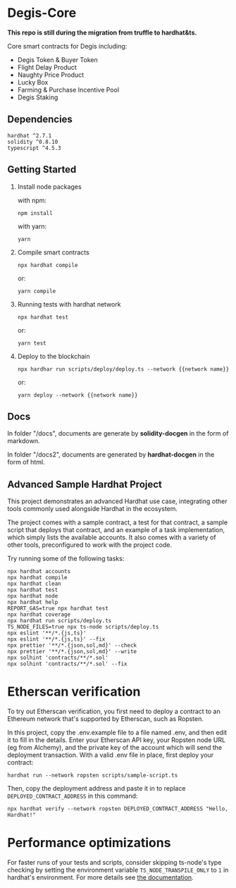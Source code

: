 # Degis-Core

**This repo is still during the migration from truffle to hardhat&ts.**

Core smart contracts for Degis including:

- Degis Token & Buyer Token
- Flight Delay Product
- Naughty Price Product
- Lucky Box
- Farming & Purchase Incentive Pool
- Degis Staking

## Dependencies

```
hardhat ^2.7.1
solidity ^0.8.10
typescript ^4.5.3
```

## Getting Started

1. Install node packages

   with npm:

   ```
   npm install
   ```

   with yarn:

   ```
   yarn
   ```

2. Compile smart contracts

   ```
   npx hardhat compile
   ```

   or:

   ```
   yarn compile
   ```

3. Running tests with hardhat network

   ```
   npx hardhat test
   ```

   or:

   ```
   yarn test
   ```

4. Deploy to the blockchain

   ```
   npx hardhar run scripts/deploy/deploy.ts --network {{network name}}
   ```

   or:

   ```
   yarn deploy --network {{network name}}
   ```

## Docs

In folder "/docs", documents are generate by **solidity-docgen** in the form of markdown.

In folder "/docs2", documents are generated by **hardhat-docgen** in the form of html.

## Advanced Sample Hardhat Project

This project demonstrates an advanced Hardhat use case, integrating other tools commonly used alongside Hardhat in the ecosystem.

The project comes with a sample contract, a test for that contract, a sample script that deploys that contract, and an example of a task implementation, which simply lists the available accounts. It also comes with a variety of other tools, preconfigured to work with the project code.

Try running some of the following tasks:

```shell
npx hardhat accounts
npx hardhat compile
npx hardhat clean
npx hardhat test
npx hardhat node
npx hardhat help
REPORT_GAS=true npx hardhat test
npx hardhat coverage
npx hardhat run scripts/deploy.ts
TS_NODE_FILES=true npx ts-node scripts/deploy.ts
npx eslint '**/*.{js,ts}'
npx eslint '**/*.{js,ts}' --fix
npx prettier '**/*.{json,sol,md}' --check
npx prettier '**/*.{json,sol,md}' --write
npx solhint 'contracts/**/*.sol'
npx solhint 'contracts/**/*.sol' --fix
```

# Etherscan verification

To try out Etherscan verification, you first need to deploy a contract to an Ethereum network that's supported by Etherscan, such as Ropsten.

In this project, copy the .env.example file to a file named .env, and then edit it to fill in the details. Enter your Etherscan API key, your Ropsten node URL (eg from Alchemy), and the private key of the account which will send the deployment transaction. With a valid .env file in place, first deploy your contract:

```shell
hardhat run --network ropsten scripts/sample-script.ts
```

Then, copy the deployment address and paste it in to replace `DEPLOYED_CONTRACT_ADDRESS` in this command:

```shell
npx hardhat verify --network ropsten DEPLOYED_CONTRACT_ADDRESS "Hello, Hardhat!"
```

# Performance optimizations

For faster runs of your tests and scripts, consider skipping ts-node's type checking by setting the environment variable `TS_NODE_TRANSPILE_ONLY` to `1` in hardhat's environment. For more details see [the documentation](https://hardhat.org/guides/typescript.html#performance-optimizations).
